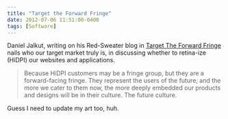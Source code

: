 ```yaml
---
title: "Target the Forward Fringe"
date: 2012-07-06 11:51:00-0400
tags: [Software]
---
```


Daniel Jalkut, writing on his Red-Sweater blog in [Target The Forward Fringe](http://www.red-sweater.com/blog/2568/target-the-forward-fringe) nails who our target market truly is, in discussing whether to retina-ize (HiDPI) our websites and applications.

> Because HiDPI customers may be a fringe group, but they are a forward-facing fringe. They represent the users of the future, and the more we cater to them now, the more deeply embedded our products and designs will be in their culture. The future culture.

Guess I need to update my art too, huh.
